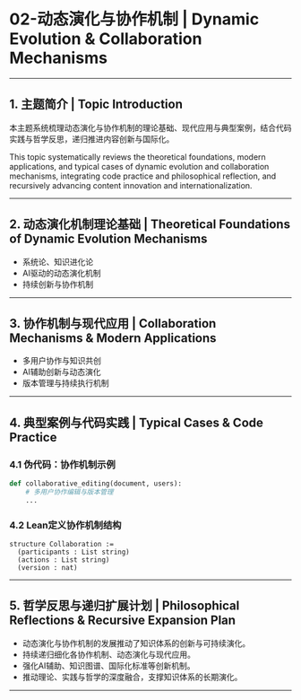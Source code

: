 # 02-动态演化与协作机制 | Dynamic Evolution & Collaboration Mechanisms

---

## 1. 主题简介 | Topic Introduction

本主题系统梳理动态演化与协作机制的理论基础、现代应用与典型案例，结合代码实践与哲学反思，递归推进内容创新与国际化。

This topic systematically reviews the theoretical foundations, modern applications, and typical cases of dynamic evolution and collaboration mechanisms, integrating code practice and philosophical reflection, and recursively advancing content innovation and internationalization.

---

## 2. 动态演化机制理论基础 | Theoretical Foundations of Dynamic Evolution Mechanisms

- 系统论、知识进化论
- AI驱动的动态演化机制
- 持续创新与协作机制

---

## 3. 协作机制与现代应用 | Collaboration Mechanisms & Modern Applications

- 多用户协作与知识共创
- AI辅助创新与动态演化
- 版本管理与持续执行机制

---

## 4. 典型案例与代码实践 | Typical Cases & Code Practice

### 4.1 伪代码：协作机制示例

```python
def collaborative_editing(document, users):
    # 多用户协作编辑与版本管理
    ...
```

### 4.2 Lean定义协作机制结构

```lean
structure Collaboration :=
  (participants : List string)
  (actions : List string)
  (version : nat)
```

---

## 5. 哲学反思与递归扩展计划 | Philosophical Reflections & Recursive Expansion Plan

- 动态演化与协作机制的发展推动了知识体系的创新与可持续演化。
- 持续递归细化各协作机制、动态演化与现代应用。
- 强化AI辅助、知识图谱、国际化标准等创新机制。
- 推动理论、实践与哲学的深度融合，支撑知识体系的长期演化。

---
